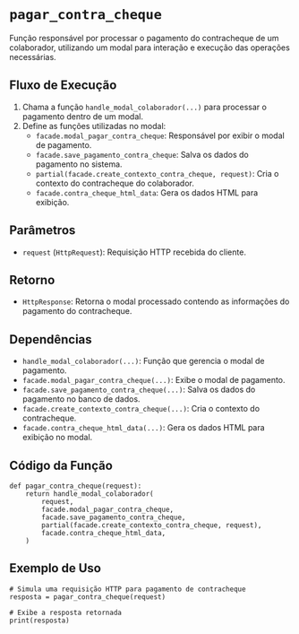 # `pagar_contra_cheque`

Função responsável por processar o pagamento do contracheque de um colaborador, utilizando um modal para interação e execução das operações necessárias.

## Fluxo de Execução

1. Chama a função `handle_modal_colaborador(...)` para processar o pagamento dentro de um modal.
2. Define as funções utilizadas no modal:
   - `facade.modal_pagar_contra_cheque`: Responsável por exibir o modal de pagamento.
   - `facade.save_pagamento_contra_cheque`: Salva os dados do pagamento no sistema.
   - `partial(facade.create_contexto_contra_cheque, request)`: Cria o contexto do contracheque do colaborador.
   - `facade.contra_cheque_html_data`: Gera os dados HTML para exibição.

## Parâmetros

- `request` (`HttpRequest`): Requisição HTTP recebida do cliente.

## Retorno

- `HttpResponse`: Retorna o modal processado contendo as informações do pagamento do contracheque.

## Dependências

- `handle_modal_colaborador(...)`: Função que gerencia o modal de pagamento.
- `facade.modal_pagar_contra_cheque(...)`: Exibe o modal de pagamento.
- `facade.save_pagamento_contra_cheque(...)`: Salva os dados do pagamento no banco de dados.
- `facade.create_contexto_contra_cheque(...)`: Cria o contexto do contracheque.
- `facade.contra_cheque_html_data(...)`: Gera os dados HTML para exibição no modal.

## Código da Função

```{py3 linenums="1"}
def pagar_contra_cheque(request):
    return handle_modal_colaborador(
        request,
        facade.modal_pagar_contra_cheque,
        facade.save_pagamento_contra_cheque,
        partial(facade.create_contexto_contra_cheque, request),
        facade.contra_cheque_html_data,
    )
```

## Exemplo de Uso

```{py3 linenums="1"}
# Simula uma requisição HTTP para pagamento de contracheque
resposta = pagar_contra_cheque(request)

# Exibe a resposta retornada
print(resposta)
```
